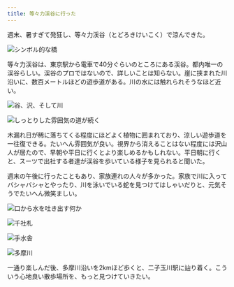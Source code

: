 ```yaml
---
title: 等々力渓谷に行った
---
```

週末、暑すぎて発狂し、等々力渓谷（とどろきけいこく）で涼んできた。

![](https://lh5.googleusercontent.com/NkxUzOy2jjK-1opZuG2Tx73q9BUoCqiCWnQhVezm9qEB5dYUZL1NbiRfjS9ydDuZ9oiQ-U2dw1Xg9NIem3XTc9vQ4yDWvhxtsSNd5pugfbgNlwdRDh9tLDlu_k97Q39XkICr-kC3Qy6seZKutoKngPhsGC4WyyvZiX5ECdWis4LVqXh6fbzZRPsq05r1uA "シンボル的な橋")

等々力渓谷は、東京駅から電車で40分ぐらいのところにある渓谷。都内唯一の渓谷らしい。渓谷のプロではないので、詳しいことは知らない。崖に挟まれた川沿いに、数百メートルほどの遊歩道がある。川の水には触れられそうなほど近い。

![](https://lh5.googleusercontent.com/S_2DAY_HYN7w49Yq0q68PzCrCyyXHSuefsxdR35kAY7L_9J3fZR_j1o9gPeeT_B6L1r6nXCmh5zD4qULbi94yNW9NZdRTcwh2OodnNuEGt0on61kNlrTXUpVQQ4APAZ6diwpHjhsIP4poAM3hXCwe1dFjtb_smJ6tTwnRlcoCSvqXCE8lDUgYPSKHoTDkg "谷、沢、そして川")

![](https://lh4.googleusercontent.com/aic0do1EPnQX7UioGvzD2rQ32aiLazujqRnOFQqum3lySk4w_jr8FUTQ64JMMzyT3gOgTCES-A12tQarz4XOasdi2lQrwlA_5J9vtiUkpo4HyCSXzJXhfgqnIVCnMpAyYb-1mFPE6VzMXvGiBE50FX7hlQaXcJiRiajsbxRb-NlXZnYNANpOwPFLiG7jCA "しっとりした雰囲気の道が続く")

木漏れ日が稀に落ちてくる程度にほどよく植物に囲まれており、涼しい遊歩道を一往復できる。たいへん雰囲気が良い。視界から消えることはない程度には沢山人が居たので、早朝や平日に行くとより楽しめるかもしれない。平日朝に行くと、スーツで出社する者達が渓谷を歩いている様子を見られると聞いた。

週末の午後に行ったこともあり、家族連れの人々が多かった。家族で川に入ってバシャバシャとやったり、川を泳いでいる蛇を見つけてはしゃいだりと、元気そうでたいへん微笑ましい。

![](https://lh5.googleusercontent.com/XBa0Tr6vev4LTXGlDhEMMF6Ipu6e85li3oW2Ti0o70qa4thIa9-sihF12VOmcK95YNbKpo7b_gE6cDv1kr3Rq0wZfmG2TgGsgsCkQr2y2NtCVf90J06w0FbVHOzlI6jZo42L2_PxYEblXJlSuIISvZxr4QVybj-e6PjDQJfTyyAh3y6ja-bSasfcbHFiEw "口から水を吐き出す何か")

![](https://lh4.googleusercontent.com/HS1BAJ2IslGUHrne9dudW-2E3VqkB1mfyJ7sB2aDLfOsthHCjZpVhelLC8fcE3ocbDwnVd374xrSYdEUZyB3HgM3zi1TyuIND_FcmDFXGCYUN18TOwwUl_lE9TxwEVIEt1puYmSHXVMW4lY1snZ-h2taBQtYvtDc4NjlfWeGE49EaS5iDjjJ_PTTFM_MuA "千社札")

![](https://lh6.googleusercontent.com/TrhTeX2WDXTGWsLnr4QSnAppDxxod4N-eiV9uZ4nRrW0pjE9-pgMOozRTofeg3vv5NJj4aJndPh7COPLmqPVcnyNvpFzuByUw2kMwjCom2xPzxqyTpt7UNiwAva_NMhaZ7dSHXpv9TMEsPRQgMjOlf9KkWOrNfD7K9eTFEEqm4jASd-ifSTB8tTiLqELHg "手水舎")

![](https://lh6.googleusercontent.com/dS36U3RtXw8NYmqMcIjEi01W4UpJ7xX8Knty40RgRKeDiNTX22y-dPh8U9uoOd9UgyUMjax-_agT831uhlgXPuk-uzHEpbgtEcOqGif5cSD5A_mIjGzqMqrKfcmNc1E71A_YjrNGzcQyiaTCINYGNCfEJptWaMKZOIRUmpWALO2rKHpZRrHvB8zA9-tNHg "多摩川")

一通り楽しんだ後、多摩川沿いを2kmほど歩くと、二子玉川駅に辿り着く。こういう心地良い散歩場所を、もっと見つけていきたい。
